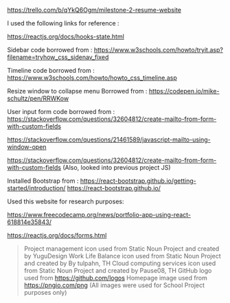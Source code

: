 https://trello.com/b/qYkQ6Ogm/milestone-2-resume-website

I used the following links for reference :

https://reactjs.org/docs/hooks-state.html

Sidebar code borrowed from : https://www.w3schools.com/howto/tryit.asp?filename=tryhow_css_sidenav_fixed

Timeline code borrowed from : https://www.w3schools.com/howto/howto_css_timeline.asp

Resize window to collapse menu Borrowed from : https://codepen.io/mike-schultz/pen/RRWKow

User input form code borrowed from :
https://stackoverflow.com/questions/32604812/create-mailto-from-form-with-custom-fields

https://stackoverflow.com/questions/21461589/javascript-mailto-using-window-open

https://stackoverflow.com/questions/32604812/create-mailto-from-form-with-custom-fields
(Also, looked into previous project JS)

Installed Bootstrap from :
https://react-bootstrap.github.io/getting-started/introduction/
https://react-bootstrap.github.io/




Used this website for research purposes:

https://www.freecodecamp.org/news/portfolio-app-using-react-618814e35843/

https://reactjs.org/docs/forms.html

> Project management icon used from Static Noun Project and created by YuguDesign
> Work Life Balance icon used from Static Noun Project and created by By tulpahn, TH
> Cloud computing services icon used from Static Noun Project and created by Pause08, TH 
> GitHub logo used from https://github.com/logos
> Homepage image used from https://pngio.com/png
(All images were used for School Project purposes only)










